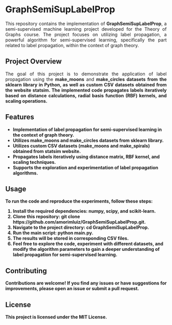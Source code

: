 # GraphSemiSupLabelProp

<p align="justify">
  This repository contains the implementation of <b>GraphSemiSupLabelProp</b>, a semi-supervised machine learning project developed for the Theory of Graphs course. The project focuses on utilizing label propagation, a powerful algorithm for semi-supervised learning, specifically the part related to label propagation, within the context of graph theory.
</p>

## Project Overview

<p align="justify">
  The goal of this project is to demonstrate the application of label propagation using the <b>make_moons</b> and <b><b>make_circles</b> datasets from the <b>sklearn</b> library in Python, as well as custom CSV datasets obtained from the website <b>statsim</b>. The implemented code propagates labels iteratively based on distance calculations, radial basis function (RBF) kernels, and scaling operations.
</p>

## Features

<p align="justify">
  <ul>
    <li>Implementation of label propagation for semi-supervised learning in the context of graph theory.
    <li>Utilizes <b>make_moons</b> and <b>make_circles</b> datasets from <b>sklearn</b> library.
    <li>Utilizes custom CSV datasets (<b>make_moons</b> and <b>make_spirals</b>) obtained from <b>statsim</b> website.
    <li>Propagates labels iteratively using distance matrix, RBF kernel, and scaling techniques.
    <li>Supports the exploration and experimentation of label propagation algorithms.
  </ul>
</p>
  
## Usage

<p align="justify">To run the code and reproduce the experiments, follow these steps:
  <ol>
    <li>Install the required dependencies: <b>numpy</b>, <b>scipy</b>, and <b>scikit-learn</b>.
    <li>Clone this repository: <b>git clone https://github.com/amorimluiz/GraphSemiSupLabelProp.git</b>.
    <li>Navigate to the project directory: <b>cd GraphSemiSupLabelProp</b>.
    <li>Run the main script: <b>python main.py</b>.
    <li>The results will be stored in corresponding CSV files.
    <li>Feel free to explore the code, experiment with different datasets, and modify the algorithm parameters to gain a deeper understanding of label propagation for semi-supervised learning.
  </ol>
</p>

## Contributing

<p align="justify">Contributions are welcome! If you find any issues or have suggestions for improvements, please open an issue or submit a pull request.</p>

## License

<p align="justify">This project is licensed under the <b>MIT License.</b></p>
